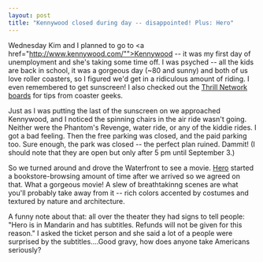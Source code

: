 ```yaml
---
layout: post
title: "Kennywood closed during day -- disappointed! Plus: Hero"
---
```




Wednesday Kim and I planned to go to <a href="http://www.kennywood.com/"">Kennywood</a> -- it was my first day of unemployment and she's taking some time off. I was psyched -- all the kids are back in school, it was a gorgeous day (~80 and sunny) and both of us love roller coasters, so I figured we'd get in a ridiculous amount of riding. I even remembered to get sunscreen! I also checked out the <a href="http://www.thrillnetwork.com/boards/index.php">Thrill Network boards</a> for tips from coaster geeks.

<p>Just as I was putting the last of the sunscreen on we approached Kennywood, and I noticed the spinning chairs in the air ride wasn't going. Neither were the Phantom's Revenge, water ride, or any of the kiddie rides. I got a bad feeling. Then the free parking was closed, and the paid parking too. Sure enough, the park was closed -- the perfect plan ruined. Dammit! (I should note that they are open but only after 5 pm until September 3.)

<p>So we turned around and drove the Waterfront to see a movie. <a href="http://imdb.com/title/tt0299977/">Hero</a> started a bookstore-browsing amount of time after we arrived so we agreed on that. What a gorgeous movie! A slew of breathtakinng scenes are what you'll probably take away from it -- rich colors accented by costumes and textured by nature and architecture.

<p>A funny note about that: all over the theater they had signs to tell people: "Hero is in Mandarin and has subtitles. Refunds will not be given for this reason." I asked the ticket person and she said a lot of a people were surprised by the subtitles....Good gravy, how does anyone take Americans seriously?


